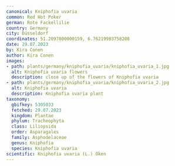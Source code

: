 ```yaml
---
canonical: Kniphofia uvaria
common: Red Hot Poker
german: Rote Fackellilie
country: Germany
city: Düsseldorf
coordinates: 51.2097800000159, 6.76219983758208
date: 29.07.2023
by: Kira Conen
author: Kira Conen
images:
- path: plants/germany/kniphofia_uvaria/kniphofia_uvaria_1.jpg
  alt: Kniphofia uvaria flowers
  description: close up of the flowers of Kniphofia uvaria
- path: plants/germany/kniphofia_uvaria/kniphofia_uvaria_2.jpg
  alt: Kniphofia uvaria
  description: Kniphofia uvaria plant
taxonomy:
  gbifkey: 5305033
  fetched: 29.07.2023
  kingdom: Plantae
  phylum: Tracheophyta
  class: Liliopsida
  order: Asparagales
  family: Asphodelaceae
  genus: Kniphofia
  species: Kniphofia uvaria
scientific: Kniphofia uvaria (L.) Oken
---
```

